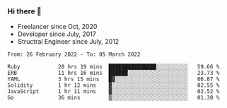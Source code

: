 ### Hi there 👋

- Freelancer since Oct, 2020
- Developer since July, 2017
- Structral Engineer since July, 2012

<!--START_SECTION:waka-->

```text
From: 26 February 2022 - To: 05 March 2022

Ruby            28 hrs 19 mins  ███████████████░░░░░░░░░░   59.66 %
ERB             11 hrs 16 mins  ██████░░░░░░░░░░░░░░░░░░░   23.73 %
YAML            3 hrs 15 mins   █▓░░░░░░░░░░░░░░░░░░░░░░░   06.87 %
Solidity        1 hr 12 mins    ▓░░░░░░░░░░░░░░░░░░░░░░░░   02.55 %
JavaScript      1 hr 11 mins    ▓░░░░░░░░░░░░░░░░░░░░░░░░   02.52 %
Go              36 mins         ▒░░░░░░░░░░░░░░░░░░░░░░░░   01.30 %
```

<!--END_SECTION:waka-->
